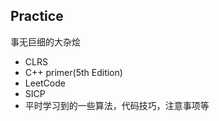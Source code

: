 ## Practice

事无巨细的大杂烩

+ CLRS
+ C++ primer(5th Edition)
+ LeetCode  
+ SICP
+ 平时学习到的一些算法，代码技巧，注意事项等
